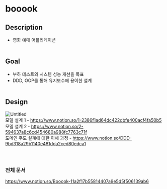 # booook
## Description
- 영화 예매 어플리케이션
<br><br>

## Goal
- 부하 테스트와 시스템 성능 개선을 목표
- DDD, OOP를 통해 유지보수에 용이한 설계
<br><br>

## Design
![Untitled](https://user-images.githubusercontent.com/31367330/145522818-ebaed750-2af5-4c14-8327-c5327f3f4c39.png)
<br>
모델 설계 1 - https://www.notion.so/1-2386f1ad64dc422dbfe400acf4fa50b5
<br>
모델 설계 2 - https://www.notion.so/2-594637a8c6cd454680a988fc7763c71f
<br>
도메인 주도 설계에 대한 이해 과정 - https://www.notion.so/DDD-9bd318a29b1140e481dda2ced80edca1
<br>
<br><br>

## 


### 전체 문서
https://www.notion.so/Booook-11a2f17b55814407a9e5d5f506139ab6

